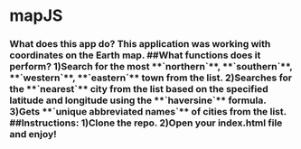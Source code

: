# mapJS

<h3>What does this app do?
This application was working with coordinates on the Earth map.
##What functions does it perform?
1)Search for the most  **`northern`**,  **`southern`**,  **`western`**,  **`eastern`** town from the list.
2)Searches for the **`nearest`** city from the list based on the specified latitude and longitude using the **`haversine`** formula.
3)Gets **`unique abbreviated names`** of cities from the list.
##Instructions:
1)Clone the repo.
2)Open your index.html file and enjoy! 
